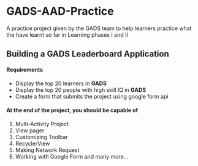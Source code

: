 # GADS-AAD-Practice
A practice project given by the GADS team to help learners practice what the have learnt so far in Learning phases I and II

## Building a GADS Leaderboard Application

#### Requirements
- Display the top 20 learners in **GADS**
- Display the top 20 people with high skill IQ in **GADS**
- Create a form that submits the project using google form api

#### At the end of the project, you should be capable of
1. Multi-Activity Project
2. View pager
3. Customizing Toolbar
4. RecyclerView
5. Making Network Request
6. Working with Google Form and many more...

